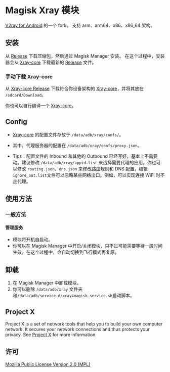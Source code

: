 # Magisk Xray 模块
[V2ray for Android](https://github.com/Magisk-Modules-Repo/v2ray) 的一个 fork。
支持 arm、arm64、x86、x86_64 架构。


## 安装

从 [Release](<https://github.com/Asterisk4Magisk/Xray4Magisk/releases>) 下载压缩包，然后通过 Magisk Manager 安装。
在这个过程中，安装器会从 [Xray-core](<https://github.com/XTLS/Xray-core>) 下载最新的 [Release](<https://github.com/XTLS/Xray-core/releases>) 文件。

### 手动下载 Xray-core

从 [Xray-core Release](<https://github.com/XTLS/Xray-core/releases>) 下载符合你设备架构的 [Xray-core](<https://github.com/XTLS/Xray-core>)，并将其放在 `/sdcard/Download`。

你也可以自行编译一个 [Xray-core](<https://github.com/XTLS/Xray-core>)。

## Config

- [Xray-core](<https://github.com/XTLS/Xray-core>) 的配置文件存放于 `/data/adb/xray/confs/`。
- 其中，代理服务器的配置在 `/data/adb/xray/confs/proxy.json`。

- Tips：配置文件的 Inbound 和其他的 Outbound 已经写好，基本上不需要动。建议修改 `/data/adb/xray/appid.list` 来选择需要代理的应用。你也可以修改 `routing.json`、`dns.json` 来修改路由规则和 DNS 配置，编辑`ignore_out.list`文件可以忽略某些网络出口。例如，可以实现连接 WiFi 时不走代理。


## 使用方法

### 一般方法

#### 管理服务

- 模块将开机自启动。
- 你可以在 Magisk Manager 中开启/关闭模块，只不过可能需要等待一段时间生效，在这个过程中，会自动切换到飞行模式再复原。

## 卸载

1. 在 Magisk Manager 中卸载模块。
2. 你可以删除 `/data/adb/xray` 文件夹和`/data/adb/service.d/xray4magisk_service.sh`启动脚本。



## Project X

Project X is a set of network tools that help you to build your own computer network. It secures your network connections and thus protects your privacy. See [Project X](https://github.com/XTLS/Xray-core) for more information.



## 许可

[Mozilla Public License Version 2.0 (MPL)](https://github.com/XTLS/Xray-core/blob/main/LICENSE)

